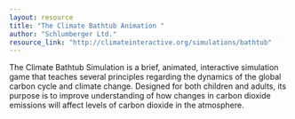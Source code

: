 ```yaml
---
layout: resource
title: "The Climate Bathtub Animation "
author: "Schlumberger Ltd."
resource_link: "http://climateinteractive.org/simulations/bathtub"
---
```


The Climate Bathtub Simulation is a brief, animated, interactive simulation game that teaches several principles regarding the dynamics of the global carbon cycle and climate change. Designed for both children and adults, its purpose is to improve understanding of how changes in carbon dioxide emissions will affect levels of carbon dioxide in the atmosphere.
